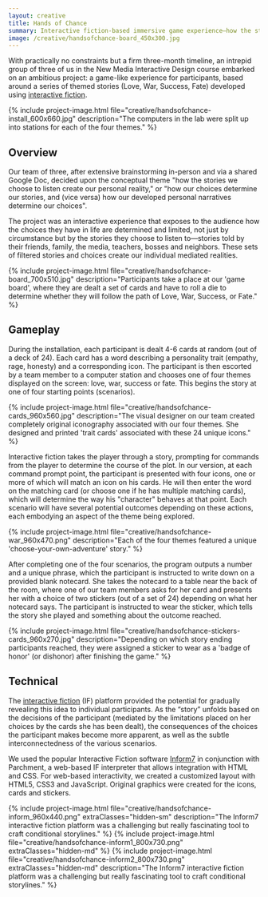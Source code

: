 ```yaml
---
layout: creative
title: Hands of Chance
summary: Interactive fiction-based immersive game experience—how the stories we choose to listen to affect or determine our personal realities.
image: /creative/handsofchance-board_450x300.jpg
---
```


With practically no constraints but a firm three-month timeline, an intrepid group of three of us in the New Media Interactive Design course embarked on an ambitious project: a game-like experience for participants, based around a series of themed stories (Love, War, Success, Fate) developed using <a href="https://en.wikipedia.org/wiki/Interactive_fiction" target="_blank">interactive fiction</a>.

{% include project-image.html file="creative/handsofchance-install_600x660.jpg" description="The computers in the lab were split up into stations for each of the four themes." %}

## Overview

Our team of three, after extensive brainstorming in-person and via a shared Google Doc, decided upon the conceptual theme "how the stories we choose to listen create our personal reality," or "how our choices determine our stories, and (vice versa) how our developed personal narratives determine our choices".

The project was an interactive experience that exposes to the audience how the choices they have in life are determined and limited, not just by circumstance but by the stories they choose to listen to—stories told by their friends, family, the media, teachers, bosses and neighbors. These sets of filtered stories and choices create our individual mediated realities.

{% include project-image.html file="creative/handsofchance-board_700x510.jpg" description="Participants take a place at our 'game board', where they are dealt a set of cards and have to roll a die to determine whether they will follow the path of Love, War, Success, or Fate." %}

## Gameplay

During the installation, each participant is dealt 4-6 cards at random (out of a deck of 24). Each card has a word describing a personality trait (empathy, rage, honesty) and a corresponding icon. The participant is then escorted by a team member to a computer station and chooses one of four themes displayed on the screen: love, war, success or fate. This begins the story at one of four starting points (scenarios).

{% include project-image.html file="creative/handsofchance-cards_960x560.jpg" description="The visual designer on our team created completely original iconography associated with our four themes.  She designed and printed 'trait cards' associated with these 24 unique icons." %}

Interactive fiction takes the player through a story, prompting for commands from the player to determine the course of the plot. In our version, at each command prompt point, the participant is presented with four icons, one or more of which will match an icon on his cards. He will then enter the word on the matching card (or choose one if he has multiple matching cards), which will determine the way his "character" behaves at that point. Each scenario will have several potential outcomes depending on these actions, each embodying an aspect of the theme being explored.

{% include project-image.html file="creative/handsofchance-war_960x470.png" description="Each of the four themes featured a unique 'choose-your-own-adventure' story." %}

After completing one of the four scenarios, the program outputs a number and a unique phrase, which the participant is instructed to write down on a provided blank notecard. She takes the notecard to a table near the back of the room, where one of our team members asks for her card and presents her with a choice of two stickers (out of a set of 24) depending on what her notecard says. The participant is instructed to wear the sticker, which tells the story she played and something about the outcome reached.

{% include project-image.html file="creative/handsofchance-stickers-cards_960x270.jpg" description="Depending on which story ending participants reached, they were assigned a sticker to wear as a 'badge of honor' (or dishonor) after finishing the game." %}

## Technical

The <a href="https://en.wikipedia.org/wiki/Interactive_fiction" target="_blank">interactive fiction</a> (IF) platform provided the potential for gradually revealing this idea to individual participants. As the “story” unfolds based on the decisions of the participant (mediated by the limitations placed on her choices by the cards she has been dealt), the consequences of the choices the participant makes become more apparent, as well as the subtle interconnectedness of the various scenarios.

We used the popular Interactive Fiction software <a href="http://inform7.com/" target="_blank">Inform7</a> in conjunction with Parchment, a web-based IF interpreter that allows integration with HTML and CSS. For web-based interactivity, we created a customized layout with HTML5, CSS3 and JavaScript. Original graphics were created for the icons, cards and stickers.

{% include project-image.html file="creative/handsofchance-inform_960x440.png" extraClasses="hidden-sm" description="The Inform7 interactive fiction platform was a challenging but really fascinating tool to craft conditional storylines." %}
{% include project-image.html file="creative/handsofchance-inform1_800x730.png" extraClasses="hidden-md" %}
{% include project-image.html file="creative/handsofchance-inform2_800x730.png" extraClasses="hidden-md" description="The Inform7 interactive fiction platform was a challenging but really fascinating tool to craft conditional storylines." %}